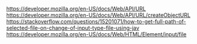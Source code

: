 https://developer.mozilla.org/en-US/docs/Web/API/URL
https://developer.mozilla.org/en-US/docs/Web/API/URL/createObjectURL
https://stackoverflow.com/questions/15201071/how-to-get-full-path-of-selected-file-on-change-of-input-type-file-using-jav
https://developer.mozilla.org/en-US/docs/Web/HTML/Element/input/file